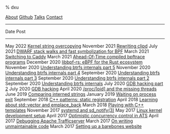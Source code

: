 % dxu

[About](about.html)
[Github](https://github.com/danobi)
[Talks](talks.html)
[Contact](mailto:dxu@[this-website-url])

---

Date                  Post
------------------    ------------------
May 2022              [Kernel string overcopying](string-overcopy.html)
November 2021         [Rewriting clipd](clipd.html)
July 2021             [DWARF stack walks and fast symbolization for BPF](stack-symbolize.html)
March 2021            [Switching to Caddy](caddy.html)
March 2021            [Ahead-Of-Time compiled bpftrace programs](aot-bpftrace.html)
December 2020         [libbpf-rs: eBPF for the Rust ecosystem](libbpf-rs.html)
November 2020         [Understanding btrfs internals part 5](btrfs-internals-5.html)
November 2020         [Understanding btrfs internals part 4](btrfs-internals-4.html)
September 2020        [Understanding btrfs internals part 3](btrfs-internals-3.html)
September 2020        [Understanding btrfs internals part 2](btrfs-internals-2.html)
September 2020        [Understanding btrfs internals](btrfs-internals.html)
July 2020             [GDB hacking part 2](gdb-hacking-2.html)
July 2020             [GDB hacking](gdb-hacking.html)
April 2020            [/proc/[pid] and the missing threads](proc-threads.html)
June 2019             [Comparing interned strings](interned-strings.html)
January 2019          [Waiting on process exit](wait-pid.html)
September 2018        [C++ patterns: static registration](cpp-static-registration.html)
April 2018            [Learning about std::vector and emplace_back](cpp-emplace.html)
March 2018            [Playing with C++ templates](cpp-templates.html)
November 2017         [systemd and sd_notify(3)](systemd-sdnotify.html)
May 2017              [Linux kernel development setup](kernel-development-setup.html)
April 2017            [Optimistic concurrency control in ATS](optimistic-concurrency.html)
April 2017            [Debugging Apache Trafficserver](ats-logging-race-condition.html)
March 2017            [On writing unmaintainable code](writing-unmaintainable-code.html)
March 2017            [Setting up a barebones website](barebones-website.html)
